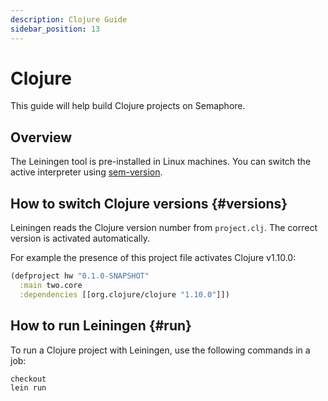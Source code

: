 ```yaml
---
description: Clojure Guide
sidebar_position: 13
---
```


# Clojure







This guide will help build Clojure projects on Semaphore.

## Overview

The Leiningen tool is pre-installed in Linux machines. You can switch the active interpreter using [sem-version](../../reference/toolbox#sem-version).

## How to switch Clojure versions {#versions}

Leiningen reads the Clojure version number from `project.clj`. The correct version is activated automatically.

For example the presence of this project file activates Clojure v1.10.0:

```clojure
(defproject hw "0.1.0-SNAPSHOT"
  :main two.core
  :dependencies [[org.clojure/clojure "1.10.0"]])
```

## How to run Leiningen {#run}

To run a Clojure project with Leiningen, use the following commands in a job:

```shell
checkout
lein run
```




